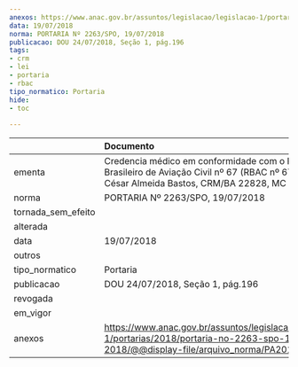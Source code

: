 ```yaml
---
anexos: https://www.anac.gov.br/assuntos/legislacao/legislacao-1/portarias/2018/portaria-no-2263-spo-19-07-2018/@@display-file/arquivo_norma/PA2018-2263.pdf
data: 19/07/2018
norma: PORTARIA Nº 2263/SPO, 19/07/2018
publicacao: DOU 24/07/2018, Seção 1, pág.196
tags:
- crm
- lei
- portaria
- rbac
tipo_normatico: Portaria
hide: 
- toc 
 
---
```


|                    | Documento                                                                                                                                            |
|:-------------------|:-----------------------------------------------------------------------------------------------------------------------------------------------------|
| ementa             | Credencia médico em conformidade com o Regulamento Brasileiro de Aviação Civil nº 67 (RBAC nº 67) - Luiz César Almeida Bastos, CRM/BA 22828, MC 187. |
| norma              | PORTARIA Nº 2263/SPO, 19/07/2018                                                                                                                     |
| tornada_sem_efeito |                                                                                                                                                      |
| alterada           |                                                                                                                                                      |
| data               | 19/07/2018                                                                                                                                           |
| outros             |                                                                                                                                                      |
| tipo_normatico     | Portaria                                                                                                                                             |
| publicacao         | DOU 24/07/2018, Seção 1, pág.196                                                                                                                     |
| revogada           |                                                                                                                                                      |
| em_vigor           |                                                                                                                                                      |
| anexos             | https://www.anac.gov.br/assuntos/legislacao/legislacao-1/portarias/2018/portaria-no-2263-spo-19-07-2018/@@display-file/arquivo_norma/PA2018-2263.pdf |